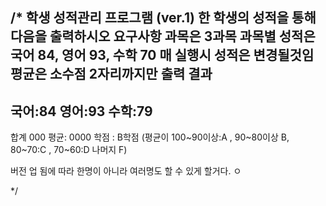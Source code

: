 /*
학생 성적관리 프로그램 (ver.1)
한 학생의 성적을 통해 다음을 출력하시오
요구사항
과목은 3과목
과목별 성적은 국어 84, 영어 93, 수학 70
매 실행시 성적은 변경될것임
평균은 소수점 2자리까지만 출력
결과
----------------
국어:84 영어:93 수학:79
-------
합계 000
평균: 0000
학점 : B학점
(평균이 100~90이상:A , 90~80이상 B, 80~70:C , 70~60:D 나머지 F)

버전 업 됨에 따라 한명이 아니라 여러명도 할 수 있게 할거다. ㅇ

*/